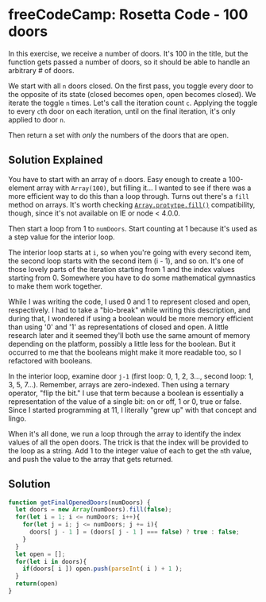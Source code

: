 # freeCodeCamp: Rosetta Code - 100 doors
In this exercise, we receive a number of doors. It's 100 in the title, but the function gets passed a number of doors, so it should be able to handle an arbitrary # of doors.

We start with all `n` doors closed. On the first pass, you toggle every door to the opposite of its state (closed becomes open, open becomes closed). We iterate the toggle `n` times. Let's call the iteration count `c`. Applying the toggle to every `c`th door on each iteration, until on the final iteration, it's only applied to door `n`.  

Then return a set with *only* the numbers of the doors that are open.

## Solution Explained

You have to start with an array of `n` doors. Easy enough to create a 100-element array with `Array(100)`, but filling it... I wanted to see if there was a more efficient way to do this than a loop through. Turns out there's a `fill` method on arrays. It's worth checking [`Array.protytpe.fill()`](https://developer.mozilla.org/en-US/docs/Web/JavaScript/Reference/Global_Objects/Array/fill#browser_compatibility) compatibility, though, since it's not available on IE or node < 4.0.0.

Then start a loop from 1 to `numDoors`. Start counting at 1 because it's used as a step value for the interior loop.

The interior loop starts at `i`, so when you're going with every second item, the second loop starts with the second item (i - 1), and so on. It's one of those lovely parts of the iteration starting from 1 and the index values starting from 0. Somewhere you have to do some mathematical gymnastics to make them work together.

While I was writing the code, I used 0 and 1 to represent closed and open, respectively. I had to take a "bio-break" while writing this description, and during that, I wondered if using a boolean would be more memory efficient than using '0' and '1' as representations of closed and open. A little research later and it seemed they'll both use the same amount of memory depending on the platform, possibly a little less for the boolean. But it occurred to me that the booleans might make it more readable too, so I refactored with booleans.

In the interior loop, examine door `j-1` (first loop: 0, 1, 2, 3..., second loop: 1, 3, 5, 7...). Remember, arrays are zero-indexed. Then using a ternary operator, "flip the bit." I use that term because a boolean is essentially a representation of the value of a single bit: on or off, 1 or 0, true or false. Since I started programming at 11, I literally "grew up" with that concept and lingo.

When it's all done, we run a loop through the array to identify the index values of all the open doors. The trick is that the index will be provided to the loop as a string. Add 1 to the integer value of each to get the `n`th value, and push the value to the array that gets returned.

## Solution

```javascript
function getFinalOpenedDoors(numDoors) {
  let doors = new Array(numDoors).fill(false);
  for(let i = 1; i <= numDoors; i++){
    for(let j = i; j <= numDoors; j += i){
      doors[ j - 1 ] = (doors[ j - 1 ] === false) ? true : false;
    }
  }
  let open = [];
  for(let i in doors){
    if(doors[ i ]) open.push(parseInt( i ) + 1 );
  }
  return(open)
}
```